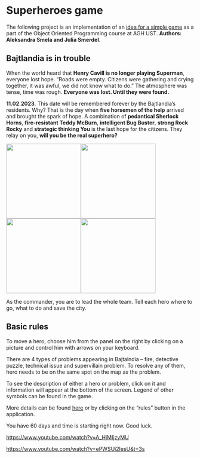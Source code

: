 # Superheroes game
The following project is an implementation of an [idea for a simple game](https://github.com/apohllo/obiektowe-lab/blob/master/proj2/Superbohaterowie.md) as a part of the Object Oriented Programming course at AGH UST. **Authors: Aleksandra Smela and Julia Smerdel**.


## Bajtlandia is in trouble
When the world heard that **Henry Cavill is no longer playing Superman**, everyone lost hope. “Roads were empty. Citizens were gathering and crying together, it was awful, we did not know what to do.” The atmosphere was tense, time was rough. **Everyone was lost. Until they were found.**

**11.02.2023.** This date will be remembered forever by the Bajtlandia’s residents. Why? That is the day when **five horsemen of the help** arrived and brought the spark of hope. A combination of **pedantical Sherlock Horns**, **fire-resistant Teddy McBurn**, **intelligent Bug Buster**, **strong Rock Rocky** and **strategic thinking You** is the last hope for the citizens. They relay on you, **will you be the real superhero?**

<img src=https://user-images.githubusercontent.com/97158770/218274982-187527e5-7677-41c9-aa5e-e0101a31b955.png width="200"><img src="https://user-images.githubusercontent.com/97158770/218274991-2b711a1f-8e89-4c53-a52c-4b2b8374f649.png" width="200"><img src="https://user-images.githubusercontent.com/97158770/218274995-09a7473c-87e7-44ea-9a08-bc3b9eff3b85.png" width="200"><img src="https://user-images.githubusercontent.com/97158770/218274999-9772301f-e0d1-40a4-b518-9f3ede8e63fb.png" width="200">





As the commander, you are to lead the whole team. Tell each hero where to go, what to do and save the city. 

## Basic rules
To move a hero, choose him from the panel on the right by clicking on a picture and control him with arrows on your keyboard. 

There are 4 types of problems appearing in Bajtalndia – fire, detective puzzle, technical issue and supervillain problem. To resolve any of them, hero needs to be on the same spot on the map as the problem. 

To see the description of either a hero or problem, click on it and information will appear at the bottom of the screen. Legend of other symbols can be found in the game.

More details can be found [here](https://github.com/apohllo/obiektowe-lab/blob/master/proj2/Superbohaterowie.md) or by clicking on the “rules” button in the application.

You have 60 days and time is starting right now. Good luck.


https://www.youtube.com/watch?v=A_HjMIjzyMU

https://www.youtube.com/watch?v=ePWSUi2IesU&t=3s
